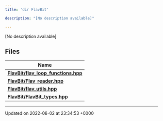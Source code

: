 ```yaml
---
title: 'dir FlavBit'

description: "[No description available]"

---
```







[No description available]

## Files

| Name           |
| -------------- |
| **[FlavBit/flav_loop_functions.hpp](/documentation/code/main/files/flav__loop__functions_8hpp/#file-flav-loop-functions.hpp)**  |
| **[FlavBit/Flav_reader.hpp](/documentation/code/main/files/flav__reader_8hpp/#file-flav-reader.hpp)**  |
| **[FlavBit/flav_utils.hpp](/documentation/code/main/files/flav__utils_8hpp/#file-flav-utils.hpp)**  |
| **[FlavBit/FlavBit_types.hpp](/documentation/code/main/files/flavbit__types_8hpp/#file-flavbit-types.hpp)**  |






-------------------------------

Updated on 2022-08-02 at 23:34:53 +0000
